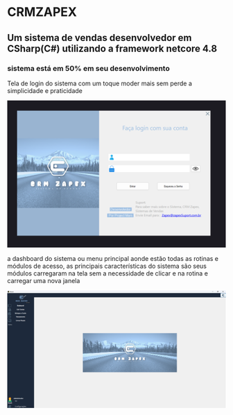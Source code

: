# CRMZAPEX

## Um sistema de vendas desenvolvedor em CSharp(C#) utilizando a framework netcore 4.8

### sistema está em 50% em seu desenvolvimento 

<p> Tela de login do sistema com um toque moder mais sem perde a simplicidade e praticidade </p>
<picture>
    <img src="imagens/Login.png" alt="imagem tela de login" />
</picture>
<p> a dashboard do sistema ou menu principal aonde estão todas as rotinas e módulos de acesso, as principais características do sistema são seus módulos carregaram na tela sem a necessidade de clicar e na rotina e carregar uma nova janela </p>
<picture>
    <img src="imagens/Principal.png" alt="Dashboard do sistema ou tela principal de acesso" />
</picture>